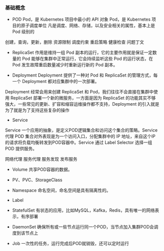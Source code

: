 ### 基础概念

* POD
Pod，是 Kubernetes 项目中最小的 API 对象
Pod，是 Kubernetes 项目的原子调度单位
凡是调度、网络、存储，以及安全相关的属性，基本上是 Pod 级别的

创建，查询，更新，删除
资源限制
调度约束
重启策略
健康检查
问题丁文


* ReplicaSet
作用是维持一组 Pod 副本的运行，它的主要作用就是保证一定数量的 Pod 能够在集群中正常运行，它会持续监听这些 Pod 的运行状态，在 Pod 发生故障重启数量减少时重新运行新的 Pod 副本。

* Deployment
Deployment 提供了一种对 Pod 和 ReplicaSet 的管理方式，每一个 Deployment 都对应集群中的一次部署。

Deployment 经常会用来创建 ReplicaSet 和 Pod，我们往往不会直接在集群中使用 ReplicaSet 部署一个新的微服务，一方面是因为 ReplicaSet 的功能其实不够强大，一些常见的更新、扩容和缩容运维操作都不支持，Deployment 的引入就是为了就是为了支持这些复杂的操作


* Service

Service 一个应用的抽象，是定义POD逻辑集合和访问这个集合的策略。Service 代理 POD 集合对外表现是为一个访问入口，分配集群中的 IP 地址，来自这个IP的请求将负载均衡转发到POD容器中。Service 通过 Label Selector 选择一组 POD 提供服务。 

网络代理
服务代理
服务发现
发布服务

* Volume
共享POD容器的数据。

* PV、PVC、StorageClass


* Namespace
命名空间，命名空间是具有隔离性的。

* Label

* StatefulSet
有状态的应用，比如MySQL，Kafka，Redis，具有唯一的网络表示，有序部署

* DaemonSet
确保所有或一些节点运行同一个POD，当节点加入集群POD会调度到该节点上


* Job
一次性的任务，运行完成后POD就销毁，还可以定时运行

